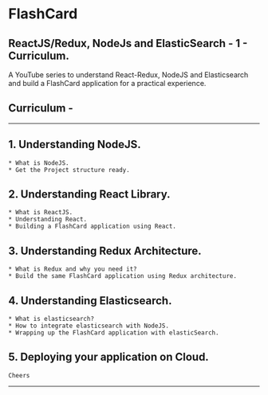 # FlashCard

## ReactJS/Redux, NodeJs and ElasticSearch - 1 - Curriculum. 

A YouTube series to understand React-Redux, NodeJS and Elasticsearch and build a FlashCard application for a practical experience.

## Curriculum -

---

## 1. Understanding NodeJS.
	* What is NodeJS.
	* Get the Project structure ready.

## 2. Understanding React Library.
	* What is ReactJS.
	* Understanding React.
	* Building a FlashCard application using React.

## 3. Understanding Redux Architecture.
	* What is Redux and why you need it?
	* Build the same FlashCard application using Redux architecture.

## 4. Understanding Elasticsearch.
	* What is elasticsearch?
	* How to integrate elasticsearch with NodeJS.
	* Wrapping up the FlashCard application with elasticSearch.

## 5. Deploying your application on Cloud.


```
Cheers
```
---